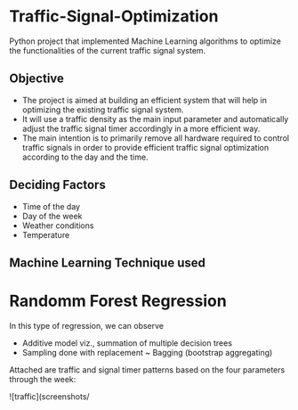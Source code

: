 # **Traffic-Signal-Optimization**
Python project that implemented Machine Learning algorithms to optimize the functionalities of the current traffic signal system.

## **Objective**
* The project is aimed at building an efficient system that will help in optimizing the existing traffic signal system.
* It will use a traffic density as the main input parameter and automatically adjust the traffic signal timer accordingly
in a more efficient way.
* The main intention is to primarily remove all hardware required to control traffic signals in order to provide efficient
traffic signal optimization according to the day and the time.

## **Deciding Factors**
* Time of the day
* Day of the week
* Weather conditions
* Temperature

## **Machine Learning Technique used**
# Randomm Forest Regression
In this type of regression, we can observe
* Additive model viz., summation of multiple decision trees 
* Sampling done with replacement ~ Bagging (bootstrap aggregating)

Attached are traffic and signal timer patterns based on the four parameters through the week:

![traffic](screenshots/
